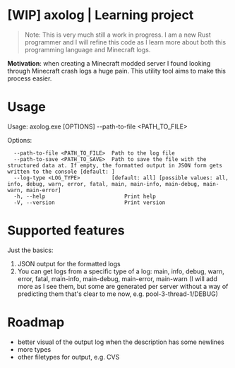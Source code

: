 # [WIP] axolog | Learning project

> Note: This is very much still a work in progress. I am a new Rust programmer and I will refine this code as I learn more about both this programming language and Minecraft logs.


**Motivation**: when creating a Minecraft modded server I found looking through Minecraft crash logs a huge pain. This utility tool aims to make this process easier.

# Usage

Usage: axolog.exe [OPTIONS] --path-to-file <PATH_TO_FILE>

Options:

      --path-to-file <PATH_TO_FILE>  Path to the log file
      --path-to-save <PATH_TO_SAVE>  Path to save the file with the structured data at. If empty, the formatted output in JSON form gets written to the console [default: ]
      --log-type <LOG_TYPE>          [default: all] [possible values: all, info, debug, warn, error, fatal, main, main-info, main-debug, main-warn, main-error]
      -h, --help                         Print help
      -V, --version                      Print version

# Supported features

Just the basics: 
1. JSON output for the formatted logs
2. You can get logs from a specific type of a log: main, info, debug, warn, error, fatal, main-info, main-debug, main-error, main-warn (I will add more as I see them, but some are generated per server without a way of predicting them that's clear to me now, e.g. pool-3-thread-1/DEBUG)

# Roadmap

- better visual of the output log when the description has some newlines
- more types
- other filetypes for output, e.g. CVS
